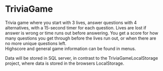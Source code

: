 # TriviaGame
Trivia game where you start with 3 lives, answer questions with 4 alternatives, with a 15-second timer for each question.
Lives are lost if answer is wrong or time runs out before answering.
You get a score for how many questions you get through before the lives run out, or when there are no more unique questions left.  
Highscore and general game information can be found in menus.  

Data will be stored in SQL server, in contrast to the TriviaGameLocalStorage project, where data is stored in the browsers LocalStorage.  

